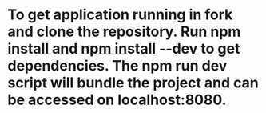 # To get application running in fork and clone the repository. Run npm install and npm install --dev to get dependencies. The npm run dev script will bundle the project and can be accessed on localhost:8080.
